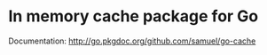 In memory cache package for Go
==============================

Documentation: <http://go.pkgdoc.org/github.com/samuel/go-cache>
